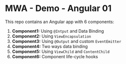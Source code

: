 # MWA - Demo - Angular 01
This repo contains an Angular app with 6 components:
1. **Component1:** Using `@Intput` and Data Binding
2. **Component2:** Using `ViewEncapsulation`
3. **Component3:** Using `@Output` and custom `EventEmitter`
4. **Component4:** Two ways data binding
5. **Component5:** Using `ViewChild` and `ContentChild`
6. **Component6:** Component life-cycle hooks
